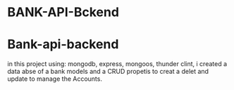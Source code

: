 # BANK-API-Bckend
# Bank-api-backend
in this project using: 
mongodb,
express,
mongoos,
 thunder clint,
 i created a data abse of a bank models
and a CRUD propetis to creat a delet and update to manage the Accounts.
